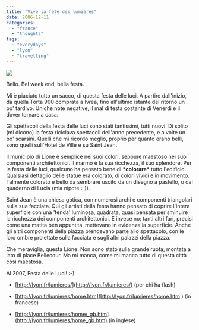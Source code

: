 ```yaml
---
title: "Vive la fête des lumières"
date: 2006-12-11
categories: 
  - "france"
  - "thoughts"
tags: 
  - "everydays"
  - "lyon"
  - "travelling"
---
```


[![](images/318544299_e4273d203d.jpg)](http://www.flickr.com/photos/grut/318544299/ "photo sharing")  

  

Bello. Bel week end, bella festa.

Mi è piaciuto tutto un sacco, di questa festa delle luci. A partire dall'inizio, da quella Torta 900 comprata a Ivrea, fino all'ultimo istante del ritorno un po' tardIvo. Uniche note negative, il mal di testa costante di Venerdì e il dover tornare a casa.

Gli spettacoli della festa delle luci sono stati tantissimi, tutti nuovi. Di solito (mi dicono) la festa riciclava spettacoli dell'anno precedente, e a volte un po' scarsini. Quelli che mi ricordo meglio, proprio per quanto erano belli, sono quelli sull'Hotel de Ville e su Saint Jean.

Il municipio di Lione è semplice nei suoi colori, seppure maestoso nei suoi componenti architettonici. Il marmo è la sua ricchezza, il suo splendore. Per la festa delle luci, qualcuno ha pensato bene di **\*colorare\*** tutto l'edificio. Qualsiasi dettaglio delle statue era colorato, di colori vividi e in movimento. Talmente colorato e bello da sembrare uscito da un disegno a pastello, o dal quaderno di Lucia (mia nipote :-)).

Saint Jean è una chiesa gotica, con numerosi archi e componenti triangolari sulla sua facciata. Qui gli artisti della festa hanno pensato di coprire l'intera superficie con una 'tenda' luminosa, quadrata, quasi pensata per sminuire la ricchezza dei componenti architettonici. E invece no: tanti altri fari, precisi come una matita ben appuntita, mettevano in evidenza la superficie. Anche gli altri componenti della piazza prendevano parte allo spettacolo, con le loro ombre proiettate sulla facciata e sugli altri palazzi della piazza.

Che meraviglia, questa Lione. Non sono stato sulla grande ruota, montata a lato di place Bellecour. Ma mi manca, come mi manca tutto di questa città così maestosa.

Al 2007, Festa delle Luci! :-)

- [http://lyon.fr/lumieres/](http://lyon.fr/lumieres/) (per chi ha flash)

- [http://lyon.fr/lumieres/home.htm](http://lyon.fr/lumieres/home.htm ) (in francese)

- [http://lyon.fr/lumieres/home\_gb.htm](http://lyon.fr/lumieres/home_gb.htm) (in inglese)
